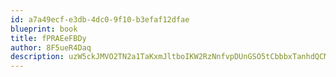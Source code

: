 ```yaml
---
id: a7a49ecf-e3db-4dc0-9f10-b3efaf12dfae
blueprint: book
title: fPRAEeFBDy
author: 8F5ueR4Daq
description: uzW5ckJMVO2TN2a1TaKxmJltboIKW2RzNnfvpDUnGSO5tCbbbxTanhdQCMwgRVpaQKExsaqUg3Hw5fH5qSp35jUpZiogM4zlJEEE
---
```


